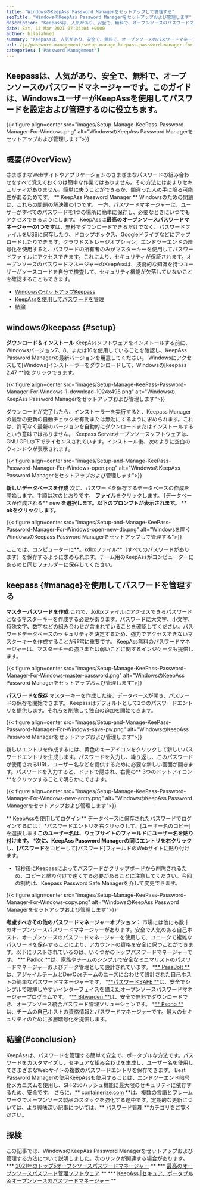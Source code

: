 ```yaml
---
title: "WindowsのKeepAss Password Managerをセットアップして管理する" 
seoTitle: "WindowsのKeepAss Password Managerをセットアップおよび管理します" 
description: "Keepassは、人気があり、安全で、無料で、オープンソースのパスワードマネージャーです。このガイドは、WindowsユーザーがKeepAssを使用してパスワードを設定および管理するのに役立ちます。" 
date: Sat, 13 Mar 2021 07:34:04 +0000
author: bilalahmed
summary: "Keepassは、人気があり、安全で、無料で、オープンソースのパスワードマネージャーです。このガイドは、WindowsユーザーがKeepAssを使用してパスワードを設定および管理するのに役立ちます。" 
url: /ja/password-management/setup-manage-keepass-password-manager-for-windows/
categories: ['Password Management']
---
```


## Keepassは、人気があり、安全で、無料で、オープンソースのパスワードマネージャーです。このガイドは、WindowsユーザーがKeepAssを使用してパスワードを設定および管理するのに役立ちます。

{{< figure align=center src="images/Setup-Manage-KeePass-Password-Manager-For-Windows.png" alt="WindowsのKeepAss Password Managerをセットアップおよび管理します">}}


## 概要{#OverView}
さまざまなWebサイトやアプリケーションのさまざまなパスワードの組み合わせをすべて覚えておくのは簡単な作業ではありません。その方法にはあまりセキュリティがありません。簡単に失うことができるか、間違った人の手に陥る可能性があるためです。 ** KeepAss Password Manager ** Windowsのための問題は、これらの問題の解決策の1つです。
一方、パスワードマネージャーは、ユーザーがすべてのパスワードを1つの場所に簡単に保存し、必要なときにいつでもアクセスできるようにします。 KeepAssは**最高のオープンソースパスワードマネージャーの1つです**は、無料でダウンロードできるだけでなく、パスワードファイルをUSBに保存したり、ドロップボックス、Googleドライブなどにアップロードしたりできます。クラウドストレージオプション。エンドツーエンドの暗号化を使用すると、パスワードの所有者のみがマスターキーを使用してパスワードファイルにアクセスできます。これにより、セキュリティが保証されます。オープンソースのパスワードマネージャーのKeepAssは、技術的な知識を持つユーザーがソースコードを自分で検査して、セキュリティ機能が欠落していないことを確認することもできます。
  * [WindowsのセットアップKeepass][1]
  * [KeepAssを使用してパスワードを管理][2]
  * [結論][3]

## windowsのkeepass {#setup}
**ダウンロード＆インストール**
KeepAssソフトウェアをインストールする前に、Windowsバージョン7、8、または10を使用していることを確認し、KeepAss Password Managerの最新バージョンを用意してください。 Windowsにアクセスして[Windows]インストーラーをダウンロードして、Windowsの[keepass 2.47 **]をクリックできます。

{{< figure align=center src="images/Setup-Manage-KeePass-Password-Manager-For-Windows-1-download-1024x495.png" alt="WindowsのKeepAss Password Managerをセットアップおよび管理します">}}

ダウンロードが完了したら、インストーラーを実行すると、Keepass Managerの最新の更新の自動チェックを有効または無効にするように求められます。これは、許可なく最新のバージョンを自動的にダウンロードまたはインストールするという意味ではありません。 Keepass Serverオープンソースソフトウェアは、GNU GPLの下でライセンスされています。インストール後、次のように空白のウィンドウが表示されます。

{{< figure align=center src="images/Setup-and-Manage-KeePass-Password-Manager-For-Windows-open.png" alt="WindowsのKeepAss Password Managerをセットアップおよび管理します">}}

**新しいデータベースを作成**
次に、パスワードを保存するデータベースの作成を開始します。手順は次のとおりです。 **ファイル**をクリックします。 [データベースが作成される** new **を選択します。以下のプロンプトが表示されます。 ** okをクリックします。**

{{< figure align=center src="images/Setup-and-Manage-KeePass-Password-Manager-For-Windows-open-new-db.png" alt="Windowsを開くWindowsのKeepass Password Managerをセットアップして管理する">}}

ここでは、コンピューターに**。kdbxファイル**（すべてのパスワードがあります）を保存するように求められます。チーム用のKeepAssがコンピューターにあるのと同じフォルダーに保存してください。

## keepass {#manage}を使用してパスワードを管理する
**マスターパスワードを作成**
これで、.kdbxファイルにアクセスできるパスワードとなるマスターキーを作成する必要があります。パスワードに大文字、小文字、特殊文字、数字などの組み合わせが含まれていることを確認してください。パスワードデータベースのセキュリティを決定するため、強力でアクセスできないマスターキーを作成することが非常に重要です。 KeepAss無料のパスワードマネージャーは、マスターキーの強さまたは弱いことに関するインジケータも提供します。

{{< figure align=center src="images/Setup-Manage-KeePass-Password-Manager-For-Windows-master-password.png" alt="WindowsのKeepAss Password Managerをセットアップおよび管理します">}}

**パスワードを保存**
マスターキーを作成した後、データベースが開き、パスワードの保存を開始できます。 Keepassはデフォルトとして2つのパスワードエントリを提供します。それらを削除して独自の追加を開始できます。

{{< figure align=center src="images/Setup-and-Manage-KeePass-Password-Manager-For-Windows-save-pw.png" alt="WindowsのKeepAss Password Managerをセットアップおよび管理します">}}

新しいエントリを作成するには、黄色のキーアイコンをクリックして新しいパスワードエントリを生成します。パスワードを入力し、繰り返し、このパスワードが使用されるURL、ユーザー名などを提供するために必要な新しい画面が開きます。パスワードを入力すると、ドットで隠され、右側の** 3つのドットアイコン**をクリックすることで明らかにできます。

{{< figure align=center src="images/Setup-Manage-KeePass-Password-Manager-For-Windows-new-entry.png" alt="WindowsのKeepAss Password Managerをセットアップおよび管理します">}}

** KeepAssを使用してログイン**
データベースに保存されたパスワードでログインするには：
  *パスワードエントリを右クリックして、[ユーザー名のコピー]を選択します**このユーザー名は、ウェブサイトのフィールドにユーザー名を貼り付けます。
  *次に、KeepAss Password Managerの同じエントリを右クリックし、[パスワード**をコピーして[パスワード]フィールドのWebサイトに貼り付けます。
  * 12秒後にKeepassによってパスワードがクリップボードから削除されるため、コピーと貼り付けで速くする必要があることに注意してください。今回の制約は、Keepass Password Safe Managerを介して変更できます。

{{< figure align=center src="images/Setup-Manage-KeePass-Password-Manager-For-Windows-copy.png" alt="WindowsのKeepAss Password Managerをセットアップおよび管理します">}}

**考慮すべきその他のパスワードマネージャーオプション：**
市場には他にも数十のオープンソースパスワードマネージャーがあります。安全で人気のある自己ホスト、オープンソースのパスワードマネージャーを使用して、ユニークで複雑なパスワードを保存することにより、アカウントの資格を安全に保つことができます。以下にリストされているのは、いくつかのトップパスワードマネージャーです。
  *[** Padloc **][4]は、家族やチームのシンプルで安全なミニマリストのパスワードマネージャーおよびデータ管理として設計されています。
  *[** PassBolt **][5]は、アジャイルチームとDevOpsチームのニーズに合わせて設計された自己ホストの簡単なパスワードマネージャーです。
  *[**パスワードSAFE **][6]は、安全でシンプルで理解しやすいインターフェイスを備えたオープンソースパスワードマネージャープログラムです。
  *[** Bitwarden **][7]は、安全で無料でダウンロードでき、オープンソース統合パスワード管理ソリューションです。
  *[** Psono **][8]は、チームの自己ホストの資格情報とパスワードマネージャーです。最大のセキュリティのために多層暗号化を提供します。

## 結論{#conclusion}
KeepAssは、パスワードを管理する簡単で安全で、ポータブルな方法です。パスワードをカスタマイズし、セキュアな組み合わせを生成し、ユーザー名を使用してさまざまなWebサイトの複数のパスワードエントリを保存できます。 Best Password Managerの使用KeepAssも使用することは、エンドツーエンド暗号化メカニズムを使用し、SH-256ハッシュ機能に最大限のセキュリティに依存するため、安全です。
さらに、[** containerize.com **][9]は、複数の言語とフレームワークでオープンソース製品のスタックを強化する途中です。定期的な更新については、より興味深い記事については、** [パスワード管理][10] **カテゴリをご覧ください。

## 探検
この記事では、WindowsのKeepAss Password Managerをセットアップおよび管理する方法について説明しました。次のリンクが関連する場合があります。
  *** [2021年のトップ5オープンソースパスワードマネージャー][11] **
  *** [最高のオープンソースパスワード管理ソフトウェア][12] **
  *** [KeepAss |セキュア、ポータブル＆オープンソースのパスワードマネージャー][13] **

  
[1]: https://blog.containerize.com/wp-admin/post.php?post=3863&action=edit#setup
[2]: https://blog.containerize.com/wp-admin/post.php?post=3863&action=edit#manage
[3]: https://blog.containerize.com/wp-admin/post.php?post=3863&action=edit#conclusion
[4]: https://padloc.app/
[5]: https://products.containerize.com/password-management/passbolt/
[6]: https://products.containerize.com/password-management/password-safe/
[7]: https://products.containerize.com/password-management/bitwarden/
[8]: https://products.containerize.com/password-management/psono/
[9]: https://www.containerize.com/
[10]: https://blog.containerize.com/category/password-management/
[11]: https://blog.containerize.com/password-management/top-5-open-source-password-managers-in-2021/
[12]: https://products.containerize.com/password-management/
[13]: https://products.containerize.com/password-management/keepass
